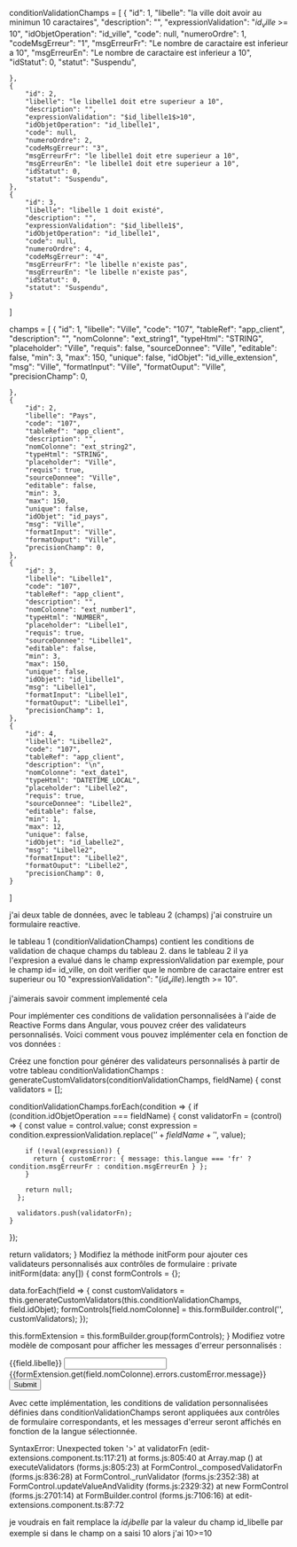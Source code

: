 conditionValidationChamps = [
    {
        "id": 1,
        "libelle": "la ville doit avoir au minimun 10 caractaires",
        "description": "",
        "expressionValidation": "$id_ville$ >= 10",
        "idObjetOperation": "id_ville",
        "code": null,
        "numeroOrdre": 1,
        "codeMsgErreur": "1",
        "msgErreurFr": "Le nombre de caractaire est inferieur a 10",
        "msgErreurEn": "Le nombre de caractaire est inferieur a 10",
        "idStatut": 0,
        "statut": "Suspendu",
    
    },
    {
        "id": 2,
        "libelle": "le libelle1 doit etre superieur a 10",
        "description": "",
        "expressionValidation": "$id_libelle1$>10",
        "idObjetOperation": "id_libelle1",
        "code": null,
        "numeroOrdre": 2,
        "codeMsgErreur": "3",
        "msgErreurFr": "le libelle1 doit etre superieur a 10",
        "msgErreurEn": "le libelle1 doit etre superieur a 10",
        "idStatut": 0,
        "statut": "Suspendu",
    },
    {
        "id": 3,
        "libelle": "libelle 1 doit existé",
        "description": "",
        "expressionValidation": "$id_libelle1$",
        "idObjetOperation": "id_libelle1",
        "code": null,
        "numeroOrdre": 4,
        "codeMsgErreur": "4",
        "msgErreurFr": "le libelle n'existe pas",
        "msgErreurEn": "le libelle n'existe pas",
        "idStatut": 0,
        "statut": "Suspendu",
    }
]

champs = [
    {
        "id": 1,
        "libelle": "Ville",
        "code": "107",
        "tableRef": "app_client",
        "description": "",
        "nomColonne": "ext_string1",
        "typeHtml": "STRING",
        "placeholder": "Ville",
        "requis": false,
        "sourceDonnee": "Ville",
        "editable": false,
        "min": 3,
        "max": 150,
        "unique": false,
        "idObjet": "id_ville_extension",
        "msg": "Ville",
        "formatInput": "Ville",
        "formatOuput": "Ville",
        "precisionChamp": 0,
        
    },
    {
        "id": 2,
        "libelle": "Pays",
        "code": "107",
        "tableRef": "app_client",
        "description": "",
        "nomColonne": "ext_string2",
        "typeHtml": "STRING",
        "placeholder": "Ville",
        "requis": true,
        "sourceDonnee": "Ville",
        "editable": false,
        "min": 3,
        "max": 150,
        "unique": false,
        "idObjet": "id_pays",
        "msg": "Ville",
        "formatInput": "Ville",
        "formatOuput": "Ville",
        "precisionChamp": 0,
    },
    {
        "id": 3,
        "libelle": "Libelle1",
        "code": "107",
        "tableRef": "app_client",
        "description": "",
        "nomColonne": "ext_number1",
        "typeHtml": "NUMBER",
        "placeholder": "Libelle1",
        "requis": true,
        "sourceDonnee": "Libelle1",
        "editable": false,
        "min": 3,
        "max": 150,
        "unique": false,
        "idObjet": "id_libelle1",
        "msg": "Libelle1",
        "formatInput": "Libelle1",
        "formatOuput": "Libelle1",
        "precisionChamp": 1,
    },
    {
        "id": 4,
        "libelle": "Libelle2",
        "code": "107",
        "tableRef": "app_client",
        "description": "\n",
        "nomColonne": "ext_date1",
        "typeHtml": "DATETIME_LOCAL",
        "placeholder": "Libelle2",
        "requis": true,
        "sourceDonnee": "Libelle2",
        "editable": false,
        "min": 1,
        "max": 12,
        "unique": false,
        "idObjet": "id_labelle2",
        "msg": "Libelle2",
        "formatInput": "Libelle2",
        "formatOuput": "Libelle2",
        "precisionChamp": 0,
    }
]

j'ai deux table de données, avec le tableau 2 (champs) j'ai construire un formulaire reactive.

le tableau 1 (conditionValidationChamps) contient les conditions de validation de chaque champs du tableau 2. dans le tableau 2 il ya l'expresion a evalué dans le champ expressionValidation par exemple, 
pour le champ id= id_ville, on doit verifier que le nombre de caractaire entrer est superieur ou 10
"expressionValidation": "($id_ville$).length >= 10".

j'aimerais savoir comment implementé cela

Pour implémenter ces conditions de validation personnalisées à l'aide de Reactive Forms dans Angular, vous pouvez créer des validateurs personnalisés. Voici comment vous pouvez implémenter cela en fonction de vos données :

Créez une fonction pour générer des validateurs personnalisés à partir de votre tableau conditionValidationChamps :
generateCustomValidators(conditionValidationChamps, fieldName) {
  const validators = [];

  conditionValidationChamps.forEach(condition => {
    if (condition.idObjetOperation === fieldName) {
      const validatorFn = (control) => {
        const value = control.value;
        const expression = condition.expressionValidation.replace('$' + fieldName + '$', value);

        if (!eval(expression)) {
          return { customError: { message: this.langue === 'fr' ? condition.msgErreurFr : condition.msgErreurEn } };
        }

        return null;
      };

      validators.push(validatorFn);
    }
  });

  return validators;
}
Modifiez la méthode initForm pour ajouter ces validateurs personnalisés aux contrôles de formulaire :
private initForm(data: any[]) {
  const formControls = {};

  data.forEach(field => {
    const customValidators = this.generateCustomValidators(this.conditionValidationChamps, field.idObjet);
    formControls[field.nomColonne] = this.formBuilder.control('', customValidators);
  });

  this.formExtension = this.formBuilder.group(formControls);
}
Modifiez votre modèle de composant pour afficher les messages d'erreur personnalisés :
<form [formGroup]="formExtension" (ngSubmit)="onSaveExtension()">
  <div *ngFor="let field of champs">
    <label>{{field.libelle}}</label>
    <input [formControlName]="field.nomColonne" [placeholder]="field.placeholder" [type]="field.typeHtml">
    <div *ngIf="formExtension.get(field.nomColonne).errors?.customError">
      {{formExtension.get(field.nomColonne).errors.customError.message}}
    </div>
  </div>
  <button type="submit">Submit</button>
</form>
Avec cette implémentation, les conditions de validation personnalisées définies dans conditionValidationChamps seront appliquées aux contrôles de formulaire correspondants, et les messages d'erreur seront affichés en fonction de la langue sélectionnée.

SyntaxError: Unexpected token '>'
    at validatorFn (edit-extensions.component.ts:117:21)
    at forms.js:805:40
    at Array.map (<anonymous>)
    at executeValidators (forms.js:805:23)
    at FormControl._composedValidatorFn (forms.js:836:28)
    at FormControl._runValidator (forms.js:2352:38)
    at FormControl.updateValueAndValidity (forms.js:2329:32)
    at new FormControl (forms.js:2701:14)
    at FormBuilder.control (forms.js:7106:16)
    at edit-extensions.component.ts:87:72

je voudrais en fait remplace la $id_libelle$ par la valeur du champ id_libelle par exemple si dans le champ on a saisi 10 alors j'ai 10>=10


